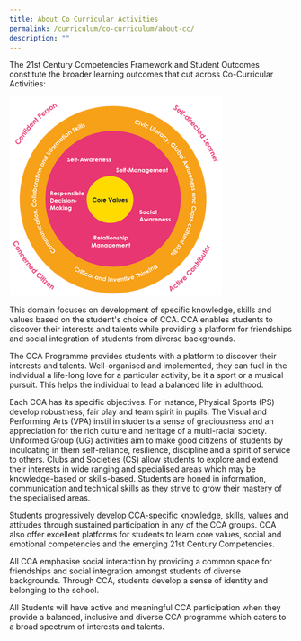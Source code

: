 ```yaml
---
title: About Co Curricular Activities
permalink: /curriculum/co-curriculum/about-cc/
description: ""
---
```


The 21st Century Competencies Framework and Student Outcomes constitute the broader learning outcomes that cut across Co-Curricular Activities:

<img src="/images/21st-century-competencies.png" 
     style="width:75%">
		 
This domain focuses on development of specific knowledge, skills and values based on the student's choice of CCA. CCA enables students to discover their interests and talents while providing a platform for friendships and social integration of students from diverse backgrounds. 

The CCA Programme provides students with a platform to discover their interests and talents. Well-organised and implemented, they can fuel in the individual a life-long love for a particular activity, be it a sport or a musical pursuit. This helps the individual to lead a balanced life in adulthood. 

Each CCA has its specific objectives. For instance, Physical Sports (PS) develop robustness, fair play and team spirit in pupils. The Visual and Performing Arts (VPA) instil in students a sense of graciousness and an appreciation for the rich culture and heritage of a multi-racial society. Uniformed Group (UG) activities aim to make good citizens of students by inculcating in them self-reliance, resilience, discipline and a spirit of service to others. Clubs and Societies (CS) allow students to explore and extend their interests in wide ranging and specialised areas which may be knowledge-based or skills-based. Students are honed in information, communication and technical skills as they strive to grow their mastery of the specialised areas. 

Students progressively develop CCA-specific knowledge, skills, values and attitudes through sustained participation in any of the CCA groups. CCA also offer excellent platforms for students to learn core values, social and emotional competencies and the emerging 21st Century Competencies. 

All CCA emphasise social interaction by providing a common space for friendships and social integration amongst students of diverse backgrounds. Through CCA, students develop a sense of identity and belonging to the school. 

All Students will have active and meaningful CCA participation when they provide a balanced, inclusive and diverse CCA programme which caters to a broad spectrum of interests and talents.